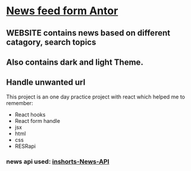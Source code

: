 # [News feed form Antor](https://newsfeedfromantor.netlify.app/)

## WEBSITE contains news based on different catagory, search topics
## Also contains dark and light Theme.
## Handle unwanted url

This project is an one day practice project with react which helped me to remember:
* React hooks
* React form handle
* jsx
* html
* css
* RESRapi

### news api used: [inshorts-News-API](https://github.com/cyberboysumanjay/Inshorts-News-API)